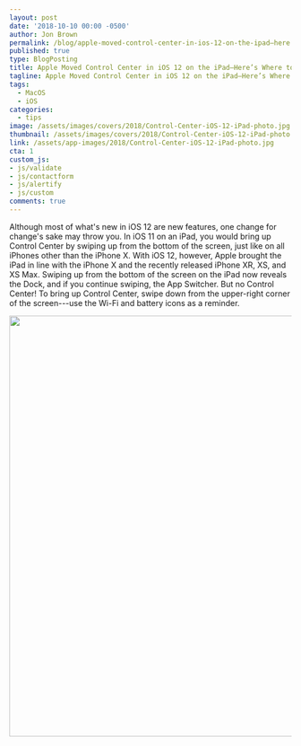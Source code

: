 ```yaml
---
layout: post
date: '2018-10-10 00:00 -0500'
author: Jon Brown
permalink: /blog/apple-moved-control-center-in-ios-12-on-the-ipad—here’s-where-to-find-it/
published: true
type: BlogPosting
title: Apple Moved Control Center in iOS 12 on the iPad—Here’s Where to Find It
tagline: Apple Moved Control Center in iOS 12 on the iPad—Here’s Where to Find It
tags:
  - MacOS
  - iOS
categories:
  - tips
image: /assets/images/covers/2018/Control-Center-iOS-12-iPad-photo.jpg
thumbnail: /assets/images/covers/2018/Control-Center-iOS-12-iPad-photo.jpg
link: /assets/app-images/2018/Control-Center-iOS-12-iPad-photo.jpg
cta: 1
custom_js:
- js/validate
- js/contactform
- js/alertify
- js/custom
comments: true
---
```

Although most of what's new in iOS 12 are new features, one change for
change's sake may throw you. In iOS 11 on an iPad, you would bring up
Control Center by swiping up from the bottom of the screen, just like on
all iPhones other than the iPhone X. With iOS 12, however, Apple brought
the iPad in line with the iPhone X and the recently released iPhone XR,
XS, and XS Max. Swiping up from the bottom of the screen on the iPad now
reveals the Dock, and if you continue swiping, the App Switcher. But no
Control Center! To bring up Control Center, swipe down from the
upper-right corner of the screen---use the Wi-Fi and battery icons as a
reminder.

<img src="{{ site.site_cdn }}/assets/images/blog/2018/controlcenter/image2.png" class="img-fluid rounded m-2" width="750" />
